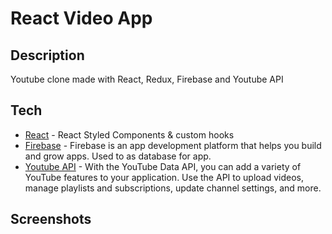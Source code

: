 # React Video App
## Description
 Youtube clone made with React, Redux, Firebase and Youtube API

## Tech

- [React](https://reactjs.org/) - React Styled Components & custom hooks
- [Firebase](https://firebase.google.com/) - Firebase is an app development platform that helps you build and grow apps. Used to as database for app. 
- [Youtube API](https://developers.google.com/youtube/v3/) - With the YouTube Data API, you can add a variety of YouTube features to your application. Use the API to upload videos, manage playlists and subscriptions, update channel settings, and more.

## Screenshots
